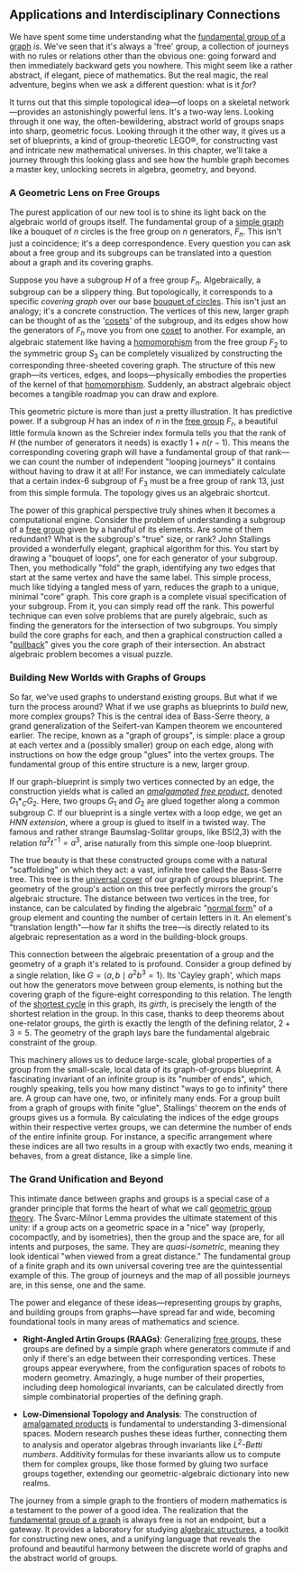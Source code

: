 ## Applications and Interdisciplinary Connections

We have spent some time understanding what the [fundamental group of a graph](@article_id:157820) *is*. We've seen that it's always a 'free' group, a collection of journeys with no rules or relations other than the obvious one: going forward and then immediately backward gets you nowhere. This might seem like a rather abstract, if elegant, piece of mathematics. But the real magic, the real adventure, begins when we ask a different question: what is it *for*?

It turns out that this simple topological idea—of loops on a skeletal network—provides an astonishingly powerful lens. It's a two-way lens. Looking through it one way, the often-bewildering, abstract world of groups snaps into sharp, geometric focus. Looking through it the other way, it gives us a set of blueprints, a kind of group-theoretic LEGO®, for constructing vast and intricate new mathematical universes. In this chapter, we'll take a journey through this looking glass and see how the humble graph becomes a master key, unlocking secrets in algebra, geometry, and beyond.

### A Geometric Lens on Free Groups

The purest application of our new tool is to shine its light back on the algebraic world of groups itself. The fundamental group of a [simple graph](@article_id:274782) like a bouquet of $n$ circles is the free group on $n$ generators, $F_n$. This isn't just a coincidence; it's a deep correspondence. Every question you can ask about a free group and its subgroups can be translated into a question about a graph and its covering graphs.

Suppose you have a subgroup $H$ of a free group $F_n$. Algebraically, a subgroup can be a slippery thing. But topologically, it corresponds to a specific *covering graph* over our base [bouquet of circles](@article_id:262598). This isn't just an analogy; it's a concrete construction. The vertices of this new, larger graph can be thought of as the '[cosets](@article_id:146651)' of the subgroup, and its edges show how the generators of $F_n$ move you from one [coset](@article_id:149157) to another. For example, an algebraic statement like having a [homomorphism](@article_id:146453) from the free group $F_2$ to the symmetric group $S_3$ can be completely visualized by constructing the corresponding three-sheeted covering graph. The structure of this new graph—its vertices, edges, and loops—physically embodies the properties of the kernel of that [homomorphism](@article_id:146453). Suddenly, an abstract algebraic object becomes a tangible roadmap you can draw and explore.

This geometric picture is more than just a pretty illustration. It has predictive power. If a subgroup $H$ has an index of $n$ in the [free group](@article_id:143173) $F_r$, a beautiful little formula known as the Schreier index formula tells you that the rank of $H$ (the number of generators it needs) is exactly $1 + n(r-1)$. This means the corresponding covering graph will have a fundamental group of that rank—we can count the number of independent "looping journeys" it contains without having to draw it at all! For instance, we can immediately calculate that a certain index-6 subgroup of $F_3$ must be a free group of rank 13, just from this simple formula. The topology gives us an algebraic shortcut.

The power of this graphical perspective truly shines when it becomes a computational engine. Consider the problem of understanding a subgroup of a [free group](@article_id:143173) given by a handful of its elements. Are some of them redundant? What is the subgroup's "true" size, or rank? John Stallings provided a wonderfully elegant, graphical algorithm for this. You start by drawing a "bouquet of loops", one for each generator of your subgroup. Then, you methodically "fold" the graph, identifying any two edges that start at the same vertex and have the same label. This simple process, much like tidying a tangled mess of yarn, reduces the graph to a unique, minimal "core" graph. This core graph is a complete visual specification of your subgroup. From it, you can simply read off the rank. This powerful technique can even solve problems that are purely algebraic, such as finding the generators for the intersection of two subgroups. You simply build the core graphs for each, and then a graphical construction called a "[pullback](@article_id:160322)" gives you the core graph of their intersection. An abstract algebraic problem becomes a visual puzzle.

### Building New Worlds with Graphs of Groups

So far, we've used graphs to understand existing groups. But what if we turn the process around? What if we use graphs as blueprints to *build* new, more complex groups? This is the central idea of Bass-Serre theory, a grand generalization of the Seifert-van Kampen theorem we encountered earlier. The recipe, known as a "graph of groups", is simple: place a group at each vertex and a (possibly smaller) group on each edge, along with instructions on how the edge group "glues" into the vertex groups. The fundamental group of this entire structure is a new, larger group.

If our graph-blueprint is simply two vertices connected by an edge, the construction yields what is called an *[amalgamated free product](@article_id:155204)*, denoted $G_1 *_{C} G_2$. Here, two groups $G_1$ and $G_2$ are glued together along a common subgroup $C$. If our blueprint is a single vertex with a loop edge, we get an *HNN extension*, where a group is glued to itself in a twisted way. The famous and rather strange Baumslag-Solitar groups, like BS(2,3) with the relation $ta^2t^{-1}=a^3$, arise naturally from this simple one-loop blueprint.

The true beauty is that these constructed groups come with a natural "scaffolding" on which they act: a vast, infinite tree called the Bass-Serre tree. This tree is the [universal cover](@article_id:150648) of our graph of groups blueprint. The geometry of the group's action on this tree perfectly mirrors the group's algebraic structure. The distance between two vertices in the tree, for instance, can be calculated by finding the algebraic "[normal form](@article_id:160687)" of a group element and counting the number of certain letters in it. An element's "translation length"—how far it shifts the tree—is directly related to its algebraic representation as a word in the building-block groups.

This connection between the algebraic presentation of a group and the geometry of a graph it's related to is profound. Consider a group defined by a single relation, like $G = \langle a, b \mid a^2b^3 = 1 \rangle$. Its 'Cayley graph', which maps out how the generators move between group elements, is nothing but the covering graph of the figure-eight corresponding to this relation. The length of the [shortest cycle](@article_id:275884) in this graph, its *girth*, is precisely the length of the shortest relation in the group. In this case, thanks to deep theorems about one-relator groups, the girth is exactly the length of the defining relator, $2+3=5$. The geometry of the graph lays bare the fundamental algebraic constraint of the group.

This machinery allows us to deduce large-scale, global properties of a group from the small-scale, local data of its graph-of-groups blueprint. A fascinating invariant of an infinite group is its "number of ends", which, roughly speaking, tells you how many distinct "ways to go to infinity" there are. A group can have one, two, or infinitely many ends. For a group built from a graph of groups with finite "glue", Stallings' theorem on the ends of groups gives us a formula. By calculating the indices of the edge groups within their respective vertex groups, we can determine the number of ends of the entire infinite group. For instance, a specific arrangement where these indices are all two results in a group with exactly two ends, meaning it behaves, from a great distance, like a simple line.

### The Grand Unification and Beyond

This intimate dance between graphs and groups is a special case of a grander principle that forms the heart of what we call [geometric group theory](@article_id:142090). The Švarc-Milnor Lemma provides the ultimate statement of this unity: if a group acts on a geometric space in a "nice" way (properly, cocompactly, and by isometries), then the group and the space are, for all intents and purposes, the same. They are *quasi-isometric*, meaning they look identical "when viewed from a great distance." The fundamental group of a finite graph and its own universal covering tree are the quintessential example of this. The group of journeys and the map of all possible journeys are, in this sense, one and the same.

The power and elegance of these ideas—representing groups by graphs, and building groups from graphs—have spread far and wide, becoming foundational tools in many areas of mathematics and science.

*   **Right-Angled Artin Groups (RAAGs)**: Generalizing [free groups](@article_id:150755), these groups are defined by a simple graph where generators commute if and only if there's an edge between their corresponding vertices. These groups appear everywhere, from the configuration spaces of robots to modern geometry. Amazingly, a huge number of their properties, including deep homological invariants, can be calculated directly from simple combinatorial properties of the defining graph.

*   **Low-Dimensional Topology and Analysis**: The construction of [amalgamated products](@article_id:157995) is fundamental to understanding 3-dimensional spaces. Modern research pushes these ideas further, connecting them to analysis and operator algebras through invariants like *$L^2$-Betti numbers*. Additivity formulas for these invariants allow us to compute them for complex groups, like those formed by gluing two surface groups together, extending our geometric-algebraic dictionary into new realms.

The journey from a simple graph to the frontiers of modern mathematics is a testament to the power of a good idea. The realization that the [fundamental group of a graph](@article_id:157820) is always free is not an endpoint, but a gateway. It provides a laboratory for studying [algebraic structures](@article_id:138965), a toolkit for constructing new ones, and a unifying language that reveals the profound and beautiful harmony between the discrete world of graphs and the abstract world of groups.